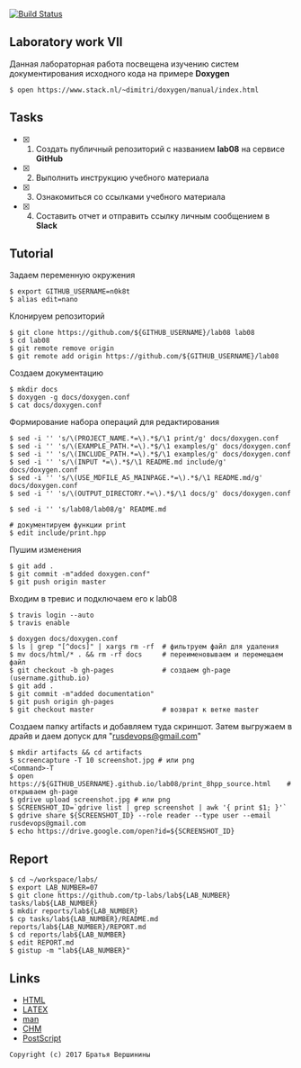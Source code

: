[![Build Status](https://travis-ci.org/n0k8t/lab08.svg?branch=master)](https://travis-ci.org/n0k8t/lab08)
## Laboratory work VII

Данная лабораторная работа посвещена изучению систем документирования исходного кода на примере **Doxygen**

```ShellSession
$ open https://www.stack.nl/~dimitri/doxygen/manual/index.html
```

## Tasks

- [X] 1. Создать публичный репозиторий с названием **lab08** на сервисе **GitHub**
- [X] 2. Выполнить инструкцию учебного материала
- [X] 3. Ознакомиться со ссылками учебного материала
- [X] 4. Составить отчет и отправить ссылку личным сообщением в **Slack**

## Tutorial
Задаем переменную окружения
```ShellSession
$ export GITHUB_USERNAME=n0k8t
$ alias edit=nano
```
Клонируем репозиторий
```ShellSession
$ git clone https://github.com/${GITHUB_USERNAME}/lab08 lab08
$ cd lab08
$ git remote remove origin
$ git remote add origin https://github.com/${GITHUB_USERNAME}/lab08
```
Создаем документацию
```ShellSession
$ mkdir docs
$ doxygen -g docs/doxygen.conf
$ cat docs/doxygen.conf
```
Формирование набора операций для редактирования
```ShellSession
$ sed -i '' 's/\(PROJECT_NAME.*=\).*$/\1 print/g' docs/doxygen.conf
$ sed -i '' 's/\(EXAMPLE_PATH.*=\).*$/\1 examples/g' docs/doxygen.conf
$ sed -i '' 's/\(INCLUDE_PATH.*=\).*$/\1 examples/g' docs/doxygen.conf
$ sed -i '' 's/\(INPUT *=\).*$/\1 README.md include/g' docs/doxygen.conf
$ sed -i '' 's/\(USE_MDFILE_AS_MAINPAGE.*=\).*$/\1 README.md/g' docs/doxygen.conf
$ sed -i '' 's/\(OUTPUT_DIRECTORY.*=\).*$/\1 docs/g' docs/doxygen.conf
```

```ShellSession
$ sed -i '' 's/lab08/lab08/g' README.md
```

```ShellSession
# документируем функции print 
$ edit include/print.hpp
```
Пушим изменения
```ShellSession
$ git add .
$ git commit -m"added doxygen.conf"
$ git push origin master
```
Входим в тревис и подключаем его к lab08
```ShellSession
$ travis login --auto
$ travis enable
```

```
$ doxygen docs/doxygen.conf
$ ls | grep "[^docs]" | xargs rm -rf  # фильтруем файл для удаления
$ mv docs/html/* . && rm -rf docs     # переименовываем и перемещаем файл
$ git checkout -b gh-pages            # создаем gh-page (username.github.io)
$ git add .
$ git commit -m"added documentation"  
$ git push origin gh-pages            
$ git checkout master                 # возврат к ветке master
```
Создаем папку artifacts и добавляем туда скриншот. Затем выгружаем в драйв и даем допуск для "rusdevops@gmail.com" 
```ShellSession
$ mkdir artifacts && cd artifacts
$ screencapture -T 10 screenshot.jpg # или png
<Command>-T
$ open https://${GITHUB_USERNAME}.github.io/lab08/print_8hpp_source.html    # открываем gh-page
$ gdrive upload screenshot.jpg # или png
$ SCREENSHOT_ID=`gdrive list | grep screenshot | awk '{ print $1; }'`
$ gdrive share ${SCREENSHOT_ID} --role reader --type user --email rusdevops@gmail.com
$ echo https://drive.google.com/open?id=${SCREENSHOT_ID}
```

## Report

```ShellSession
$ cd ~/workspace/labs/
$ export LAB_NUMBER=07
$ git clone https://github.com/tp-labs/lab${LAB_NUMBER} tasks/lab${LAB_NUMBER}
$ mkdir reports/lab${LAB_NUMBER}
$ cp tasks/lab${LAB_NUMBER}/README.md reports/lab${LAB_NUMBER}/REPORT.md
$ cd reports/lab${LAB_NUMBER}
$ edit REPORT.md
$ gistup -m "lab${LAB_NUMBER}"
```

## Links

- [HTML](https://ru.wikipedia.org/wiki/HTML)
- [LAΤΕΧ](https://ru.wikipedia.org/wiki/LaTeX)
- [man](https://ru.wikipedia.org/wiki/Man_(%D0%BA%D0%BE%D0%BC%D0%B0%D0%BD%D0%B4%D0%B0_Unix))
- [CHM](https://ru.wikipedia.org/wiki/HTMLHelp)
- [PostScript](https://ru.wikipedia.org/wiki/PostScript)

```
Copyright (c) 2017 Братья Вершинины
```

